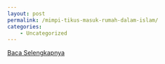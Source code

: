 ```yaml
---
layout: post
permalink: /mimpi-tikus-masuk-rumah-dalam-islam/
categories:
    - Uncategorized
---
```


[Baca Selengkapnya](/01)